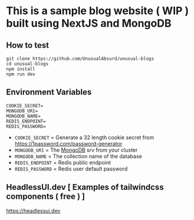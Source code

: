 # This is a sample blog website ( WIP ) built using NextJS and MongoDB

## How to test

```
git clone https://github.com/UnusualAbsurd/unusual-blogs
cd unusual-blogs
npm install
npm run dev
```

## Environment Variables

```
COOKIE_SECRET=
MONGODB_URI=
MONGODB_NAME=
REDIS_ENDPOINT=
REDIS_PASSWORD=
```

- `COOKIE_SECRET` = Generate a 32 length cookie secret from https://1password.com/password-generator
- `MONGODB_URI` = The [MongoDB](https://mongodb.com) srv from your cluster
- `MONGODB_NAME` = The collection name of the database
- `REDIS_ENDPOINT` = Redis public endpoint
- `REDIS_PASSWORD` = Redis user default password

## HeadlessUI.dev [ Examples of tailwindcss components ( free ) ]

https://headlessui.dev
